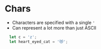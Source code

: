# Chars

* Characters are specified with a single `'`
* Can represent a lot more than just ASCII

```rust
  let c = 'z';
  let heart_eyed_cat = '😻';
```
